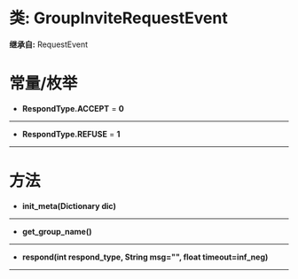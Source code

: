 # 类: GroupInviteRequestEvent  
  
**继承自:** RequestEvent  
  
# 常量/枚举  
  
- **RespondType.ACCEPT** = **0**  
  
---  
  
- **RespondType.REFUSE** = **1**  
  
---  
  
# 方法 
  
- **init_meta(Dictionary dic)**  
  
---  
  
- **get_group_name()**  
  
---  
  
- **respond(int respond_type, String msg="", float timeout=inf_neg)**  
  
---  
  

